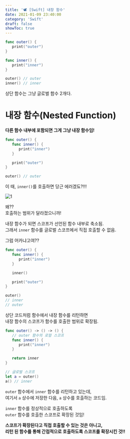 ```yaml
---
title: '🕊 [Swift] 내장 함수'
date: 2021-01-09 23:40:00
category: 'Swift'
draft: false
showToc: true
---
```


```swift
func outer() {
   print("outer")
}

func inner() {
   print("inner")
}

outer() // outer
inner() // inner
```

상단 함수는 그냥 글로벌 함수 2개다.

# 내장 함수(Nested Function)

**다른 함수 내부에 포함되면 그게 그냥 내장 함수임!**

```swift
func outer() {
   func inner() {
      print("inner")
   }

   print("outer")
}

outer() // outer
```

이 때, `inner()`를 호출하면 당근 에러겠됴?!!!

![1](https://user-images.githubusercontent.com/55340876/110240388-07a16280-7f8f-11eb-8643-8b1b90098b83.png)

왜??  
호출하는 범위가 달라졌으니까!

내장 함수가 되면 스코프가 선언된 함수 내부로 축소됨.  
그래서 `inner` 함수를 글로벌 스코프에서 직접 호출할 수 없음.

그럼 어카냐고여??

```swift
func outer() {
   func inner() {
      print("inner")
   }

   inner()

   print("outer")
}

outer()
// inner
// outer
```

상단 코드처럼 함수에서 내장 함수를 리턴하면  
내장 함수의 스코프가 함수를 호출한 범위로 확장됨.

```swift
func outer() -> () -> () {
   // outer 함수의 로컬 스코프
   func inner() {
      print("inner")
   }

   return inner
}

// 글로벌 스코프
let a = outer()
a() // inner
```

`outer` 함수에서 `inner` 함수를 리턴하고 있는데,  
여기서 `a` 상수에 저장한 다음, `a` 상수를 호출하는 코드임.

`inner` 함수를 정상적으로 호출하도록  
`outer` 함수를 호출한 스코프로 확장된 것임!

**스코프가 확장된다고 직접 호출할 수 있는 것은 아니고,  
리턴 된 함수를 통해 간접적으로 호출하도록 스코프를 확장시킨 것!!**
